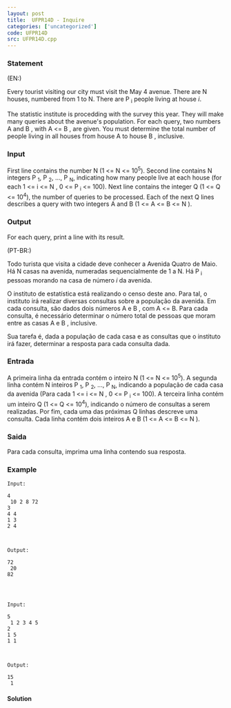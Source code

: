```yaml
---
layout: post
title:  UFPR14D - Inquire
categories: ['uncategorized']
code: UFPR14D
src: UFPR14D.cpp
---
```


### **Statement**

(EN:)

Every tourist visiting our city must visit the May 4 avenue. There are N
houses, numbered from 1 to N. There are P <sub>i</sub> people
living at house _i_.

The statistic institute is procedding with the survey this year. They will
make many queries about the avenue's population. For each query, two numbers
A and B , with A <= B , are given. You must determine the
total number of people living in all houses from house A to house B ,
inclusive.

### Input

First line contains the number N (1  <= N <= 10<sup>5</sup>).
Second line contains N integers P <sub>1</sub>, P
<sub>2</sub>, ..., P <sub>N</sub>, indicating how many people live
at each house (for each 1 <= i <= N , 0 <= P <sub>i</sub> <= 100).
Next line contains the integer Q (1  <= Q <= 10<sup>4</sup>), the
number of queries to be processed. Each of the next Q lines describes a
query with two integers A and B (1  <= A <= B <= N ).

### Output

For each query, print a line with its result.

(PT-BR:)

Todo turista que visita a cidade deve conhecer a Avenida Quatro de Maio. Há
N casas na avenida, numeradas sequencialmente de 1 a N. Há P
<sub>i</sub> pessoas morando na casa de número _i_ da avenida.  
  
O instituto de estatística está realizando o censo deste ano. Para tal, o
instituto irá realizar diversas consultas sobre a população da avenida. Em
cada consulta, são dados dois números A e B , com A <= B. Para
cada consulta, é necessário determinar o número total de pessoas que moram
entre as casas A e B , inclusive.  
  
Sua tarefa é, dada a população de cada casa e as consultas que o instituto irá
fazer, determinar a resposta para cada consulta dada.

### Entrada

A primeira linha da entrada contém o inteiro N (1  <= N <=
10<sup>5</sup>). A segunda linha contém N inteiros P
<sub>1</sub>, P <sub>2</sub>, ..., P <sub>N</sub>,
indicando a população de cada casa da avenida (Para cada 1 <= i <= N , 0
<= P <sub>i</sub> <= 100). A terceira linha contém um inteiro Q (1
<= Q <= 10<sup>4</sup>), indicando o número de consultas a serem
realizadas. Por fim, cada uma das próximas Q linhas descreve uma consulta.
Cada linha contém dois inteiros A e B (1  <= A <= B <= N
).

### Saida

Para cada consulta, imprima uma linha contendo sua resposta.

### Example

    
    
    Input:
    4  
     10 2 8 72  
    3  
    4 4  
    1 3  
    2 4
    
    Output:
    72  
     20  
    82  
      
    
    
    
    Input:
    5  
     1 2 3 4 5  
    2  
    1 5  
    1 1
    
    Output:
    15  
     1  
      
      
    



#### **Solution**



